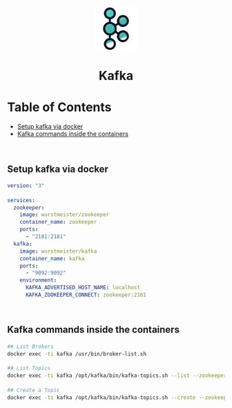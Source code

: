 <div align="center">
  <a href="https://kafka.apache.org/">
    <img alt="kafka" src="../logos/kafka.png" height="100" width="100"/>
  </a>
  <h1>Kafka</h1>
</div>

# Table of Contents

- [Setup kafka via docker](#setup-kafka-via-docker)
- [Kafka commands inside the containers](#kafka-commands-inside-the-containers)

<br>

## Setup kafka via docker

```yml
version: "3"

services:
  zookeeper:
    image: wurstmeister/zookeeper
    container_name: zookeeper
    ports:
      - "2181:2181"
  kafka:
    image: wurstmeister/kafka
    container_name: kafka
    ports:
      - "9092:9092"
    environment:
      KAFKA_ADVERTISED_HOST_NAME: localhost
      KAFKA_ZOOKEEPER_CONNECT: zookeeper:2181
```

<br>

## Kafka commands inside the containers

```sh
## List Brokers
docker exec -ti kafka /usr/bin/broker-list.sh

## List Topics
docker exec -ti kafka /opt/kafka/bin/kafka-topics.sh --list --zookeeper zookeeper:2181

## Create a Topic
docker exec -ti kafka /opt/kafka/bin/kafka-topics.sh --create --zookeeper zookeeper:2181 --replication-factor 1 --partitions 1 --topic test2
```
